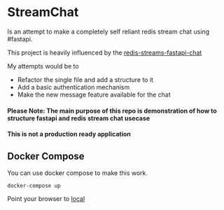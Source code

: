 # StreamChat 

Is an attempt to make a completely self reliant redis stream chat using #fastapi.

This project is heavily influenced by the [redis-streams-fastapi-chat](https://github.com/leonh/redis-streams-fastapi-chat)

My attempts would be to

* Refactor the single file and add a structure to it
* Add a basic authentication mechanism
* Make the new message feature available for the chat

#### Please Note: The main purpose of this repo is demonstration of how to structure fastapi and redis stream chat usecase
#### This is not a production ready application

## Docker Compose

You can use docker compose to make this work.
```
docker-compose up
```
Point your browser to [local](http://127.0.0.1:8000/base/)